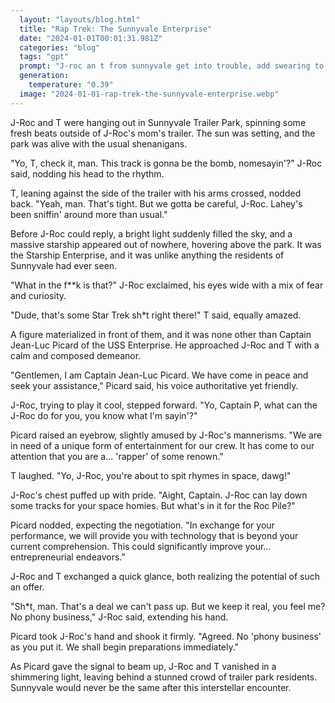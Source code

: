 ```yaml
---
  layout: "layouts/blog.html"
  title: "Rap Trek: The Sunnyvale Enterprise"
  date: "2024-01-01T00:01:31.981Z"
  categories: "blog"
  tags: "gpt"
  prompt: "J-roc an t from sunnyvale get into trouble, add swearing to the dialogue. During their encounter, the starship enterprise shows up and Picard wants to make a deal with J-roc. Continue story"
  generation: 
    temperature: "0.39"
  image: "2024-01-01-rap-trek-the-sunnyvale-enterprise.webp"
---
```

J-Roc and T were hanging out in Sunnyvale Trailer Park, spinning some fresh beats outside of J-Roc's mom's trailer. The sun was setting, and the park was alive with the usual shenanigans.

"Yo, T, check it, man. This track is gonna be the bomb, nomesayin'?" J-Roc said, nodding his head to the rhythm.

T, leaning against the side of the trailer with his arms crossed, nodded back. "Yeah, man. That's tight. But we gotta be careful, J-Roc. Lahey's been sniffin' around more than usual."

Before J-Roc could reply, a bright light suddenly filled the sky, and a massive starship appeared out of nowhere, hovering above the park. It was the Starship Enterprise, and it was unlike anything the residents of Sunnyvale had ever seen.

"What in the f**k is that?" J-Roc exclaimed, his eyes wide with a mix of fear and curiosity.

"Dude, that's some Star Trek sh*t right there!" T said, equally amazed.

A figure materialized in front of them, and it was none other than Captain Jean-Luc Picard of the USS Enterprise. He approached J-Roc and T with a calm and composed demeanor.

"Gentlemen, I am Captain Jean-Luc Picard. We have come in peace and seek your assistance," Picard said, his voice authoritative yet friendly.

J-Roc, trying to play it cool, stepped forward. "Yo, Captain P, what can the J-Roc do for you, you know what I'm sayin'?"

Picard raised an eyebrow, slightly amused by J-Roc's mannerisms. "We are in need of a unique form of entertainment for our crew. It has come to our attention that you are a... 'rapper' of some renown."

T laughed. "Yo, J-Roc, you're about to spit rhymes in space, dawg!"

J-Roc's chest puffed up with pride. "Aight, Captain. J-Roc can lay down some tracks for your space homies. But what's in it for the Roc Pile?"

Picard nodded, expecting the negotiation. "In exchange for your performance, we will provide you with technology that is beyond your current comprehension. This could significantly improve your... entrepreneurial endeavors."

J-Roc and T exchanged a quick glance, both realizing the potential of such an offer.

"Sh*t, man. That's a deal we can't pass up. But we keep it real, you feel me? No phony business," J-Roc said, extending his hand.

Picard took J-Roc's hand and shook it firmly. "Agreed. No 'phony business' as you put it. We shall begin preparations immediately."

As Picard gave the signal to beam up, J-Roc and T vanished in a shimmering light, leaving behind a stunned crowd of trailer park residents. Sunnyvale would never be the same after this interstellar encounter.
